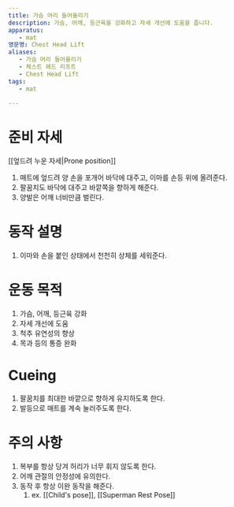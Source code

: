 ```yaml
---
title: 가슴 머리 들어올리기
description: 가슴, 어깨, 등근육을 강화하고 자세 개선에 도움을 줍니다.
apparatus:
   - mat
영문명: Chest Head Lift
aliases:
   - 가슴 머리 들어올리기
   - 체스트 헤드 리프트
   - Chest Head Lift
tags:
   - mat
   
---
```


# 준비 자세

[[엎드려 누운 자세|Prone position]]

1. 매트에 엎드려 양 손을 포개어 바닥에 대주고, 이마를 손등 위에 올려준다.
2. 팔꿈치도 바닥에 대주고 바깥쪽을 향하게 해준다.
3. 양발은 어깨 너비만큼 벌린다.

# 동작 설명

1. 이마와 손을 붙인 상태에서 천천히 상체를 세워준다.

# 운동 목적

1. 가슴, 어깨, 등근육 강화
2. 자세 개선에 도움
3. 척추 유연성의 향상
4. 목과 등의 통증 완화

# Cueing

1. 팔꿈치를 최대한 바깥으로 향하게 유지하도록 한다.
2. 발등으로 매트를 계속 눌러주도록 한다.

# 주의 사항

1. 복부를 항상 당겨 허리가 너무 휘지 않도록 한다.
2. 어깨 관절의 안정성에 유의한다.
3. 동작 후 항상 이완 동작을 해준다.
   1. ex. [[Child's pose]], [[Superman Rest Pose]]
